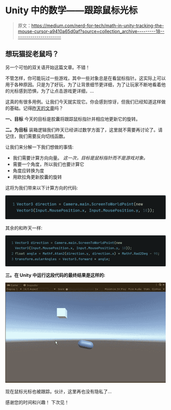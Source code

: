 # Unity 中的数学——跟踪鼠标光标

> 原文：<https://medium.com/nerd-for-tech/math-in-unity-tracking-the-mouse-cursor-a9410a65d0af?source=collection_archive---------18----------------------->

## 想玩猫捉老鼠吗？

另一个可怕的双关语开始这篇文章。不错！

不管怎样，你可能玩过一些游戏，其中一些对象总是在看鼠标指针。这实际上可以用于各种原因。只是为了好玩，为了让背景细节更详细，为了让玩家不断地看着他的光标感到恐惧，为了让点击游戏更详细，…

这真的有很多用例。让我们今天就实现它。你会感到惊讶，但我们已经知道这样做的基础。记得[昨天的文章](https://guilbomadev.medium.com/math-in-unity-calculating-angles-680bb9bc47bc)吗？

**一、目标** 今天的目标是胶囊将跟踪鼠标指针并相应地更新它的旋转。

**二。为目标** 装箱逻辑我们昨天已经讲过数学方面了，这里就不需要再讨论了。请记住，我们需要反向切线函数。

让我们来分解一下我们想做的事情:

*   我们需要计算方向向量。
    *这一次，目标是鼠标指针而不是游戏对象。*
*   需要一个角度，所以我们也要计算它
*   角度应转换为度
*   用欧拉角更新胶囊的旋转

这将为我们带来以下计算方向的代码:

![](img/e55e27930c8a975f3f3edf4609f2ea35.png)

其余的和昨天一样:

![](img/c3b8ec135ab39e83359e981bdfb6fa0e.png)

**三。在 Unity 中运行这段代码的最终结果是这样的:**

![](img/876482f601d1bf08b83845ac6ea568d8.png)

现在鼠标光标也被跟踪。伙计，这里再也没有隐私了…

感谢您的时间和兴趣！
下次见！